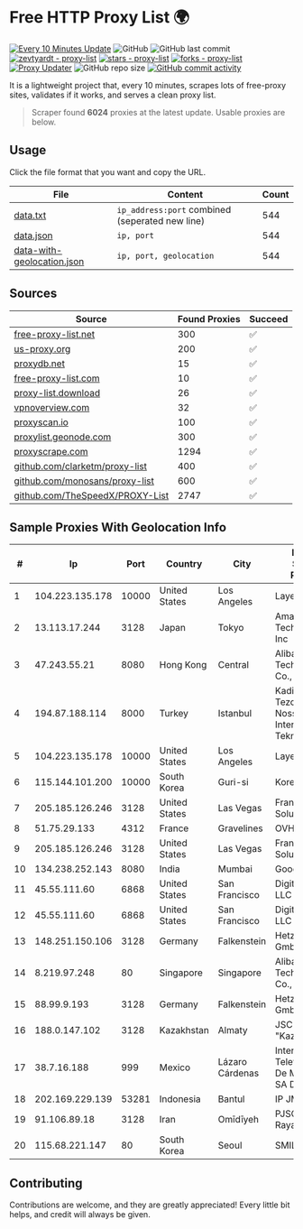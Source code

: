 
# Free HTTP Proxy List 🌍

[![Every 10 Minutes Update](https://github.com/mertguvencli/http-proxy-list/actions/workflows/main.yml/badge.svg?branch=main)](https://github.com/mertguvencli/http-proxy-list/actions/workflows/main.yml)
![GitHub](https://img.shields.io/github/license/mertguvencli/http-proxy-list)
![GitHub last commit](https://img.shields.io/github/last-commit/mertguvencli/http-proxy-list)
[![zevtyardt - proxy-list](https://img.shields.io/static/v1?label=zevtyardt&message=proxy-list&color=blue&logo=github)](https://github.com/zevtyardt/proxy-list "Go to GitHub repo")
[![stars - proxy-list](https://img.shields.io/github/stars/zevtyardt/proxy-list?style=social)](https://github.com/zevtyardt/proxy-list)
[![forks - proxy-list](https://img.shields.io/github/forks/zevtyardt/proxy-list?style=social)](https://github.com/zevtyardt/proxy-list)
[![Proxy Updater](https://github.com/zevtyardt/proxy-list/workflows/Proxy%20Updater/badge.svg)](https://github.com/zevtyardt/proxy-list/actions?query=workflow:"Proxy+Updater")
![GitHub repo size](https://img.shields.io/github/repo-size/zevtyardt/proxy-list)
[![GitHub commit activity](https://img.shields.io/github/commit-activity/m/zevtyardt/proxy-list?logo=commits)](https://github.com/zevtyardt/proxy-list/commits/main)

It is a lightweight project that, every 10 minutes, scrapes lots of free-proxy sites, validates if it works, and serves a clean proxy list.

> Scraper found **6024** proxies at the latest update. Usable proxies are below.

## Usage

Click the file format that you want and copy the URL.

|File|Content|Count|
|----|-------|-----|
|[data.txt](https://raw.githubusercontent.com/mertguvencli/http-proxy-list/main/proxy-list/data.txt)|`ip_address:port` combined (seperated new line)|544|
|[data.json](https://raw.githubusercontent.com/mertguvencli/http-proxy-list/main/proxy-list/data.json)|`ip, port`|544|
|[data-with-geolocation.json](https://raw.githubusercontent.com/mertguvencli/http-proxy-list/main/proxy-list/data-with-geolocation.json)|`ip, port, geolocation`|544|

## Sources

|Source|Found Proxies|Succeed|
|------|-------------|-------|
|[free-proxy-list.net](https://free-proxy-list.net)|300|✅|
|[us-proxy.org](https://www.us-proxy.org)|200|✅|
|[proxydb.net](http://proxydb.net)|15|✅|
|[free-proxy-list.com](https://free-proxy-list.com/?page=&port=&type%5B%5D=http&type%5B%5D=https&up_time=0&search=Search)|10|✅|
|[proxy-list.download](https://www.proxy-list.download/HTTP)|26|✅|
|[vpnoverview.com](https://vpnoverview.com/privacy/anonymous-browsing/free-proxy-servers)|32|✅|
|[proxyscan.io](https://www.proxyscan.io)|100|✅|
|[proxylist.geonode.com](https://proxylist.geonode.com/api/proxy-list?limit=300&page=1&sort_by=lastChecked&sort_type=desc&protocols=http,https)|300|✅|
|[proxyscrape.com](https://api.proxyscrape.com/v2/?request=displayproxies&protocol=http&timeout=10000&country=all&ssl=all&anonymity=all)|1294|✅|
|[github.com/clarketm/proxy-list](https://raw.githubusercontent.com/clarketm/proxy-list/master/proxy-list-raw.txt)|400|✅|
|[github.com/monosans/proxy-list](https://raw.githubusercontent.com/monosans/proxy-list/main/proxies/http.txt)|600|✅|
|[github.com/TheSpeedX/PROXY-List](https://raw.githubusercontent.com/TheSpeedX/PROXY-List/master/http.txt)|2747|✅|


## Sample Proxies With Geolocation Info

|#|Ip|Port|Country|City|Internet Service Provider|
|-|--|----|-------|----|-------------------------|
|1|104.223.135.178|10000|United States|Los Angeles|LayerHost|
|2|13.113.17.244|3128|Japan|Tokyo|Amazon Technologies Inc|
|3|47.243.55.21|8080|Hong Kong|Central|Alibaba (US) Technology Co., Ltd.|
|4|194.87.188.114|8000|Turkey|Istanbul|Kadir Huseyin Tezcan Nosspeed Internet Teknolojileri|
|5|104.223.135.178|10000|United States|Los Angeles|LayerHost|
|6|115.144.101.200|10000|South Korea|Guri-si|Korea Telecom|
|7|205.185.126.246|3128|United States|Las Vegas|FranTech Solutions|
|8|51.75.29.133|4312|France|Gravelines|OVH SAS|
|9|205.185.126.246|3128|United States|Las Vegas|FranTech Solutions|
|10|134.238.252.143|8080|India|Mumbai|Google LLC|
|11|45.55.111.60|6868|United States|San Francisco|DigitalOcean, LLC|
|12|45.55.111.60|6868|United States|San Francisco|DigitalOcean, LLC|
|13|148.251.150.106|3128|Germany|Falkenstein|Hetzner Online GmbH|
|14|8.219.97.248|80|Singapore|Singapore|Alibaba (US) Technology Co., Ltd.|
|15|88.99.9.193|3128|Germany|Falkenstein|Hetzner Online GmbH|
|16|188.0.147.102|3128|Kazakhstan|Almaty|JSC "KazTransCom"|
|17|38.7.16.188|999|Mexico|Lázaro Cárdenas|Internet Telefonia Y TV De Michoacan SA De CV|
|18|202.169.229.139|53281|Indonesia|Bantul|IP JMN Soho|
|19|91.106.89.18|3128|Iran|Omīdīyeh|PJSC "Badr Rayan Jonoob"|
|20|115.68.221.147|80|South Korea|Seoul|SMILESERV|



## Contributing

Contributions are welcome, and they are greatly appreciated! Every
little bit helps, and credit will always be given.

